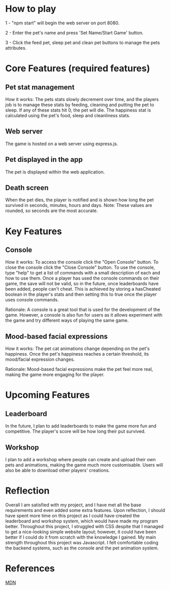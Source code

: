 # How to play
1 - "npm start" will begin the web server on port 8080.

2 - Enter the pet's name and press 'Set Name/Start Game' button.

3 - Click the feed pet, sleep pet and clean pet buttons to manage the pets attributes.

# Core Features (required features)
## Pet stat management
How it works:
The pets stats slowly decrement over time, and the players job is to manage these stats by feeding, cleaning and putting the pet to sleep. If any of these stats hit 0, the pet will die. The happiness stat is calculated using the pet's food, sleep and cleanliness stats.

## Web server
The game is hosted on a web server using express.js.

## Pet displayed in the app
The pet is displayed within the web application.

## Death screen
When the pet dies, the player is notified and is shown how long the pet survived in seconds, minutes, hours and days.
Note: These values are rounded, so seconds are the most accurate.

# Key Features

## Console
How it works:
To access the console click the "Open Console" button. To close the console click the "Close Console" button. To use the console, type "help" to get a list of commands with a small description of each and how to use them. Once a player has used the console commands on their game, the save will not be valid, so in the future, once leaderboards have been added, people can't cheat. This is achieved by storing a hasCheated boolean in the player's stats and then setting this to true once the player uses console commands.

Rationale: 
A console is a great tool that is used for the development of the game. However, a console is also fun for users as it allows experiment with the game and try different ways of playing the same game.

## Mood-based facial expressions
How it works:
The pet cat animations change depending on the pet's happiness. Once the pet's happiness reaches a certain threshold, its mood/facial expression changes.

Rationale:
Mood-based facial expressions make the pet feel more real, making the game more engaging for the player.

# Upcoming Features

## Leaderboard 
In the future, I plan to add leaderboards to make the game more fun and competitive. The player's score will be how long their put survived.

## Workshop
I plan to add a workshop where people can create and upload their own pets and animations, making the game much more customisable. Users will also be able to download other players' creations.

# Reflection
Overall I am satisfied with my project, and I have met all the base requirements and even added some extra features. Upon reflection, I should have spent more time on this project as I could have created the leaderboard and workshop system, which would have made my program better. Throughout this project, I struggled with CSS despite that I managed to get a nice-looking simple website layout; however, it could have been better if I could do it from scratch with the knowledge I gained. My main strength throughout this project was Javascript. I felt comfortable coding the backend systems, such as the console and the pet animation system.

# References 
[MDN](https://developer.mozilla.org/en-US/)